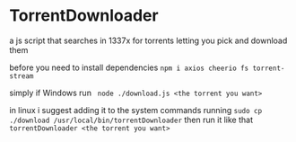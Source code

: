 # TorrentDownloader
a js script that searches in 1337x for torrents letting you pick and download them

before you need to install dependencies
```npm i axios cheerio fs torrent-stream```

simply if Windows run
``` node ./download.js <the torrent you want>```

in linux i suggest adding it to the system commands running
```sudo cp ./download /usr/local/bin/torrentDownloader```
then run it like that
```torrentDownloader <the torrent you want>```
